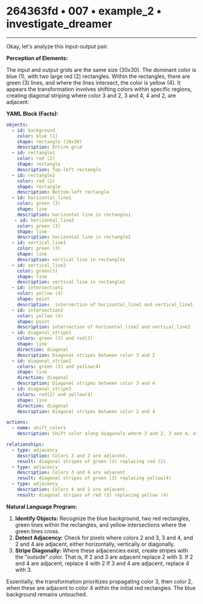 # 264363fd • 007 • example_2 • investigate_dreamer

---
Okay, let's analyze this input-output pair.

**Perception of Elements:**

The input and output grids are the same size (30x30). The dominant color is blue (1), with two large red (2) rectangles. Within the rectangles, there are green (3) lines, and where the lines intersect, the color is yellow (4). It appears the transformation involves shifting colors within specific regions, creating diagonal striping where color 3 and 2, 3 and 4, 4 and 2, are adjacent.

**YAML Block (Facts):**



```yaml
objects:
  - id: background
    color: blue (1)
    shape: rectangle (30x30)
    description: Entire grid
  - id: rectangle1
    color: red (2)
    shape: rectangle
    description: Top-left rectangle
  - id: rectangle2
    color: red (2)
    shape: rectangle
    description: Bottom-left rectangle
  - id: horizontal_line1
    color: green (3)
    shape: line
    description: horizontal line in rectangle1
   - id: horizontal_line2
    color: green (3)
    shape: line
    description: horizontal line in rectangle2
  - id: vertical_line1
    color: green (3)
    shape: line
    description: vertical line in rectangle1
  - id: vertical_line2
    color: green(3)
    shape: line
    description: vertical line in rectangle2
  - id: intersection1
    color: yellow (4)
    shape: point
    description:  intersection of horizontal_line1 and vertical_line1
  - id: intersection2
    color: yellow (4)
    shape: point
    description: intersection of horizontal_line2 and vertical_line2
  - id: diagonal_stripe1
    colors: green (3) and red(2)
    shape: line
    direction: diagonal
    description: Diagonal stripes between color 3 and 2
  - id: diagonal_stripe2
    colors: green (3) and yellow(4)
    shape: line
    direction: diagonal
    description: Diagonal stripes between color 3 and 4
  - id: diagonal_stripe3
    colors: red(2) and yellow(4)
    shape: line
    direction: diagonal
    description: Diagonal stripes between color 2 and 4

actions:
  - name: shift_colors
    description: Shift color along diagonals where 3 and 2, 3 and 4, or 4 and 2 are adjacent.

relationships:
  - type: adjacency
    description: Colors 3 and 2 are adjacent.
    result: diagonal stripes of green (3) replacing red (2)
  - type: adjacency
    description: Colors 3 and 4 are adjacent
    result: diagonal stripes of green (3) replacing yellow(4)
  - type: adjacency
    description: Colors 4 and 2 are adjacent.
    result: diagonal stripes of red (3) replacing yellow (4)

```



**Natural Language Program:**

1.  **Identify Objects:** Recognize the blue background, two red rectangles, green lines within the rectangles, and yellow intersections where the green lines cross.
2. **Detect Adjacency:** Check for pixels where colors 2 and 3, 3 and 4, and 2 and 4 are adjacent, either horizontally, vertically or diagonally.
3. **Stripe Diagonally:** Where these adjacencies exist, create stripes with the "outside" color. That is,
     If 2 and 3 are adjacent replace 2 with 3.
     If 2 and 4 are adjacent, replace 4 with 2
     If 3 and 4 are adjacent, replace 4 with 3.

Essentially, the transformation prioritizes propagating color 3, then color 2, when these are adjacent to color 4 within the initial red rectangles. The blue background remains untouched.

